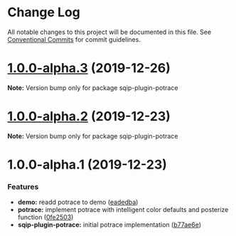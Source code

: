 # Change Log

All notable changes to this project will be documented in this file.
See [Conventional Commits](https://conventionalcommits.org) for commit guidelines.

# [1.0.0-alpha.3](https://github.com/axe312ger/sqip/compare/sqip-plugin-potrace@1.0.0-alpha.2...sqip-plugin-potrace@1.0.0-alpha.3) (2019-12-26)

**Note:** Version bump only for package sqip-plugin-potrace





# [1.0.0-alpha.2](https://github.com/axe312ger/sqip/compare/sqip-plugin-potrace@1.0.0-alpha.1...sqip-plugin-potrace@1.0.0-alpha.2) (2019-12-23)

**Note:** Version bump only for package sqip-plugin-potrace





# 1.0.0-alpha.1 (2019-12-23)


### Features

* **demo:** readd potrace to demo ([eadedba](https://github.com/axe312ger/sqip/commit/eadedba126ad750b2f02e5b3b37d008e605de505))
* **potrace:** implement potrace with intelligent color defaults and posterize function ([0fe2503](https://github.com/axe312ger/sqip/commit/0fe2503c92486b07a01382638ac92b475dead67d))
* **sqip-plugin-potrace:** initial potrace implementation ([b77ae6e](https://github.com/axe312ger/sqip/commit/b77ae6e4df43ba8bdc4aaa64f854b850f4dd4ade))
